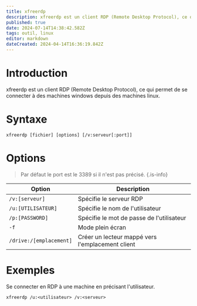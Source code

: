 ```yaml
---
title: xfreerdp
description: xfreerdp est un client RDP (Remote Desktop Protocol), ce qui permet de se connecter sur des machines windows depuis des machines linux
published: true
date: 2024-07-14T14:38:42.582Z
tags: outil, linux
editor: markdown
dateCreated: 2024-04-14T16:36:19.842Z
---
```


# Introduction

xfreerdp est un client RDP (Remote Desktop Protocol), ce qui permet de se connecter à des machines windows depuis des machines linux.

# Syntaxe

`xfreerdp [fichier] [options] [/v:serveur[:port]]`

# Options

> Par défaut le port est le 3389 si il n'est pas précisé.
> {.is-info}

| Option                  | Description                                      |
| ----------------------- | ------------------------------------------------ |
| `/v:[serveur]`          | Spécifie le serveur RDP                          |
| `/u:[UTILISATEUR]`      | Spécifie le nom de l'utilisateur                 |
| `/p:[PASSWORD]`         | Spécifie le mot de passe de l'utilisateur        |
| `-f`                    | Mode plein écran                                 |
| `/drive:/[emplacement]` | Créer un lecteur mappé vers l'emplacement client |

# Exemples

Se connecter en RDP à une machine en précisant l'utilisateur.

`xfreerdp /u:<utilisateur> /v:<serveur>`
